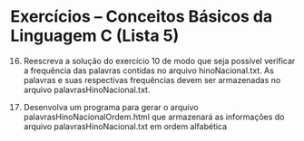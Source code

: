 # Exercícios – Conceitos Básicos da Linguagem C (Lista 5)

16) Reescreva a solução do exercício 10 de modo que seja possível verificar a frequência
das palavras contidas no arquivo hinoNacional.txt. As palavras e suas respectivas
frequências devem ser armazenadas no arquivo palavrasHinoNacional.txt.

17) Desenvolva um programa para gerar o arquivo palavrasHinoNacionalOrdem.html que
armazenará as informações do arquivo palavrasHinoNacional.txt em ordem alfabética

